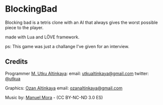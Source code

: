 BlockingBad
===========

Blocking bad is a tetris clone with an AI that always gives the worst possible piece to the player. 

made with Lua and LÖVE framework.

ps: This game was just a challange I've given for an interview.

Credits
------

Programmer [M. Utku Altinkaya](http://mua.github.io/): email: utkualtinkaya@gmail.com twitter: [@utkua](https://twitter.com/utkua)

Graphics: [Ozan Altinkaya](https://facebook.com/ozanaltinkaya) email: ozanaltinkaya@gmail.com

Music by: [Manuel Mora](https://archive.org/details/Tetris-musicA) - (CC BY-NC-ND 3.0 ES)
